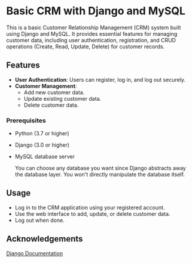 # Basic CRM with Django and MySQL

This is a basic Customer Relationship Management (CRM) system built using Django and MySQL. It provides essential features for managing customer data, including user authentication, registration, and CRUD operations (Create, Read, Update, Delete) for customer records.

## Features

- **User Authentication**: Users can register, log in, and log out securely.
- **Customer Management**:
  - Add new customer data.
  - Update existing customer data.
  - Delete customer data.

### Prerequisites

- Python (3.7 or higher)
- Django (3.0 or higher)
- MySQL database server

  You can choose any database you want since Django abstracts away the database layer. You won't directly manipulate the database itself.
  

## Usage

- Log in to the CRM application using your registered account.
- Use the web interface to add, update, or delete customer data.
- Log out when done.

## Acknowledgements

[Django Documentation](https://docs.djangoproject.com/)
